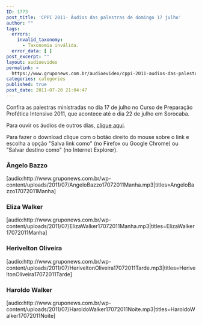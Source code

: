```yaml
---
ID: 1773
post_title: 'CPPI 2011- Áudios das palestras de domingo 17 julho'
author: ""
tags:
  errors:
    invalid_taxonomy:
      - Taxonomia inválida.
  error_data: [ ]
post_excerpt: ""
layout: audioevideo
permalink: >
  https://www.gruponews.com.br/audioevideo/cppi-2011-audios-das-palestras-de-domingo-17-jul
categories: categories
published: true
post_date: 2011-07-20 21:04:47
---
```

Confira as palestras ministradas no dia 17 de julho no Curso de Preparação Profética Intensivo 2011, que acontece até o dia 22 de julho em Sorocaba.

Para ouvir os áudios de outros dias, <a href="http://www.gruponews.com.br/assuntos/publicacoes/audio/cppi2011">clique aqui</a>.

Para fazer o download clique com o botão direito do mouse sobre o link e escolha a opção "Salva link como" (no Firefox ou Google Chrome) ou "Salvar destino como" (no Internet Explorer).
<h3>Ângelo Bazzo</h3>
[audio:http://www.gruponews.com.br/wp-content/uploads/2011/07/AngeloBazzo17072011Manha.mp3|titles=AngeloBazzo17072011Manha]
<h3>Eliza Walker</h3>
[audio:http://www.gruponews.com.br/wp-content/uploads/2011/07/ElizaWalker17072011Manha.mp3|titles=ElizaWalker17072011Manha]
<h3>Herivelton Oliveira</h3>
[audio:http://www.gruponews.com.br/wp-content/uploads/2011/07/HeriveltonOliveira17072011Tarde.mp3|titles=HeriveltonOliveira17072011Tarde]
<h3>Haroldo Walker</h3>
[audio:http://www.gruponews.com.br/wp-content/uploads/2011/07/HaroldoWalker17072011Noite.mp3|titles=HaroldoWalker17072011Noite]